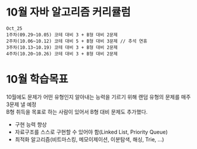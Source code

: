 # 10월 자바 알고리즘 커리큘럼
```
Oct_25 
1주차(09.29~10.05) 코테 대비 3 + B형 대비 2문제
2주차(10.06~10.12) 코테 대비 5 + B형 대비 3문제 // 추석 연휴
3주차(10.13~10.19) 코테 대비 3 + B형 대비 2문제
4주차(10.20~10.26) 코테 대비 3 + B형 대비 2문제
```

# 10월 학습목표
10월에도 문제가 어떤 유형인지 알아내는 능력을 기르기 위해 랜덤 유형의 문제를 매주 3문제 낼 예정\
B형 취득을 목표로 하는 사람이 있어서 B형 대비 문제도 추가했다.
  - 구현 능력 향상
  - 자료구조를 스스로 구현할 수 있어야 함(Linked List, Priority Queue)
  - 최적화 알고리즘(비트마스킹, 메모이제이션, 이분탐색, 해싱, Trie, ...)
